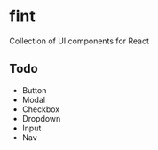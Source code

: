 # fint
Collection of UI components for React

## Todo
- Button
- Modal
- Checkbox
- Dropdown
- Input
- Nav
